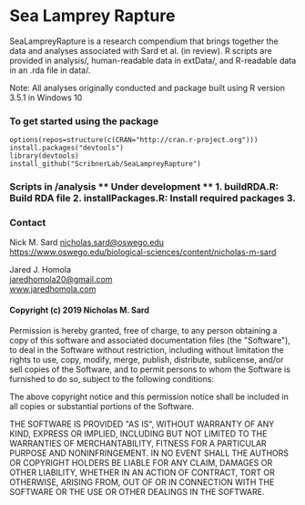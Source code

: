 Sea Lamprey Rapture
===================

SeaLampreyRapture is a research compendium that brings together the data
and analyses associated with Sard et al. (in review). R scripts are
provided in analysis/, human-readable data in extData/, and R-readable
data in an .rda file in data/.

Note: All analyses originally conducted and package built using R
version 3.5.1 in Windows 10

### To get started using the package

    options(repos=structure(c(CRAN="http://cran.r-project.org")))
    install.packages("devtools")
    library(devtools)
    install_github("ScribnerLab/SeaLampreyRapture")

### Scripts in /analysis \*\* Under development \*\* 1. buildRDA.R: Build RDA file 2. installPackages.R: Install required packages 3.

### Contact

Nick M. Sard <nicholas.sard@oswego.edu>
<https://www.oswego.edu/biological-sciences/content/nicholas-m-sard>

Jared J. Homola  
<jaredhomola20@gmail.com>  
www.jaredhomola.com

#### Copyright (c) 2019 Nicholas M. Sard

Permission is hereby granted, free of charge, to any person obtaining a
copy of this software and associated documentation files (the
"Software"), to deal in the Software without restriction, including
without limitation the rights to use, copy, modify, merge, publish,
distribute, sublicense, and/or sell copies of the Software, and to
permit persons to whom the Software is furnished to do so, subject to
the following conditions:

The above copyright notice and this permission notice shall be included
in all copies or substantial portions of the Software.

THE SOFTWARE IS PROVIDED "AS IS", WITHOUT WARRANTY OF ANY KIND, EXPRESS
OR IMPLIED, INCLUDING BUT NOT LIMITED TO THE WARRANTIES OF
MERCHANTABILITY, FITNESS FOR A PARTICULAR PURPOSE AND NONINFRINGEMENT.
IN NO EVENT SHALL THE AUTHORS OR COPYRIGHT HOLDERS BE LIABLE FOR ANY
CLAIM, DAMAGES OR OTHER LIABILITY, WHETHER IN AN ACTION OF CONTRACT,
TORT OR OTHERWISE, ARISING FROM, OUT OF OR IN CONNECTION WITH THE
SOFTWARE OR THE USE OR OTHER DEALINGS IN THE SOFTWARE.
